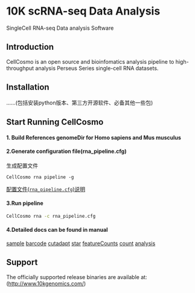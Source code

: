 # 10K scRNA-seq Data Analysis 
SingleCell RNA-seq Data analysis Software
## Introduction
CellCosmo is an open source and bioinfomatics analysis pipeline to high-throughput analysis Perseus Series single-cell RNA datasets.

## Installation
......(包括安装python版本、第三方开源软件、必备其他一些包)

## Start Running CellCosmo
#### 1. Build References  genomeDir for Homo sapiens and Mus musculus

#### 2.Generate configuration file(rna_pipeline.cfg)

生成配置文件

`CellCosmo rna pipeline -g`

[配置文件(`rna_pipeline.cfg`)说明](docs/rna/pipeline_config.md)
#### 3.Run pipeline
```bash
CellCosmo rna -c rna_pipeline.cfg
```

#### 4.Detailed docs can be found in manual
[sample](docs/rna/sample.md)
[barcode](docs/rna/barcode.md)
[cutadapt](docs/rna/cutadapt.md)
[star](docs/rna/star.md)
[featureCounts](docs/rna/featureCounts.md)
[count](docs/rna/count.md)
[analysis](docs/rna/analysis.md)

## Support
The officially supported release binaries are available at: (http://www.10kgenomics.com/)

